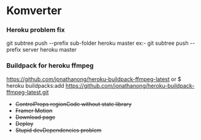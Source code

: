 # Komverter

### Heroku problem fix
git subtree push --prefix sub-folder heroku master
ex:- git subtree push --prefix server heroku master


### Buildpack for heroku ffmpeg
https://github.com/jonathanong/heroku-buildpack-ffmpeg-latest
or
$ heroku buildpacks:add https://github.com/jonathanong/heroku-buildpack-ffmpeg-latest.git


<ul>
<li><strike>ControlProps regionCode without state library</strike>
<li><strike>Framer Motion</strike>
<li><strike>Download page</strike>
<li><strike>Deploy</strike>
<li><strike>Stupid devDependencies problem</strike>
</ul>
